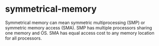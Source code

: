# symmetrical-memory
Symmetrical memory can mean symmetric multiprocessing (SMP) or symmetric memory access (SMA). SMP has multiple processors sharing one memory and OS. SMA has equal access cost to any memory location for all processors.
